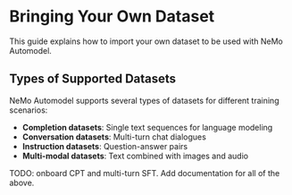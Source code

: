 # Bringing Your Own Dataset

This guide explains how to import your own dataset to be used with NeMo Automodel.

## Types of Supported Datasets

NeMo Automodel supports several types of datasets for different training scenarios:

- **Completion datasets**: Single text sequences for language modeling
- **Conversation datasets**: Multi-turn chat dialogues
- **Instruction datasets**: Question-answer pairs
- **Multi-modal datasets**: Text combined with images and audio

TODO: onboard CPT and multi-turn SFT. Add documentation for all of the above.